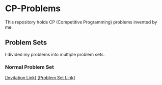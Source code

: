 # CP-Problems
This repository holds CP (Competitive Programming) problems invented by me.

## Problem Sets
I divided my problems into multiple problem sets.
### Normal Problem Set
[[Invitation Link]](https://codeforces.com/contestInvitation/27549f4284799e985242549bee6ef1744c887004)
[[Problem Set Link]](https://codeforces.com/gym/582025)
